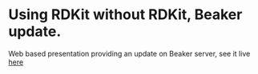 Using RDKit without RDKit, Beaker update.
===============

Web based presentation providing an update on Beaker server, see it live [here](https://mnowotka.github.io/presentations/beaker_update/#/)
